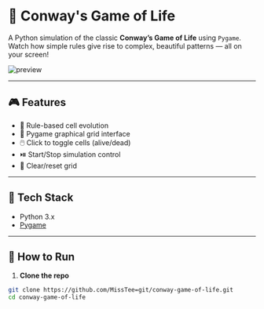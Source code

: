 # 🧬 Conway's Game of Life

A Python simulation of the classic **Conway’s Game of Life** using `Pygame`.  
Watch how simple rules give rise to complex, beautiful patterns — all on your screen!

![preview](https://user-images.githubusercontent.com/MissTee=git/conway-gif-preview.gif)

---

## 🎮 Features

- 🧠 Rule-based cell evolution
- 🎨 Pygame graphical grid interface
- 🖱️ Click to toggle cells (alive/dead)
- ⏯️ Start/Stop simulation control
- 🧹 Clear/reset grid

---

## 🧰 Tech Stack

- Python 3.x  
- [Pygame](https://www.pygame.org/)  

---

## 🚀 How to Run

1. **Clone the repo**  
```bash
git clone https://github.com/MissTee=git/conway-game-of-life.git
cd conway-game-of-life
